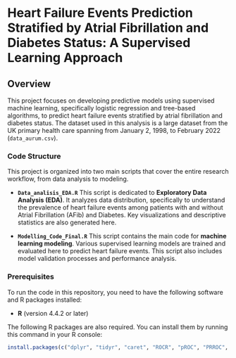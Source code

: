 # Heart Failure Events Prediction Stratified by Atrial Fibrillation and Diabetes Status: A Supervised Learning Approach

## Overview

This project focuses on developing predictive models using supervised machine learning,
specifically logistic regression and tree-based algorithms, to predict heart failure events stratified
by atrial fibrillation and diabetes status. The dataset used in this analysis is a large dataset from
the UK primary health care spanning from January 2, 1998, to February 2022 (`data_aurum.csv`).

### Code Structure

This project is organized into two main scripts that cover the entire research workflow, from data analysis to modeling.

* **`Data_analisis_EDA.R`**
    This script is dedicated to **Exploratory Data Analysis (EDA)**. It analyzes data distribution, specifically to understand the prevalence of heart failure events among patients with and without Atrial Fibrillation (AFib) and Diabetes. Key visualizations and descriptive statistics are also generated here.

* **`Modelling_Code_Final.R`**
    This script contains the main code for **machine learning modeling**. Various supervised learning models are trained and evaluated here to predict heart failure events. This script also includes model validation processes and performance analysis.

### Prerequisites

To run the code in this repository, you need to have the following software and R packages installed:

* **R** (version 4.4.2 or later)

The following R packages are also required. You can install them by running this command in your R console:

```R
install.packages(c("dplyr", "tidyr", "caret", "ROCR", "pROC", "PRROC", "randomForest", "ranger", "rpart", "rpart.plot", "DescTools", "reshape2", "car", "tibble", "rms", "xtable", "ggplot2", "ggrepel", "psych", "parallel", "doParallel", "scales"))
